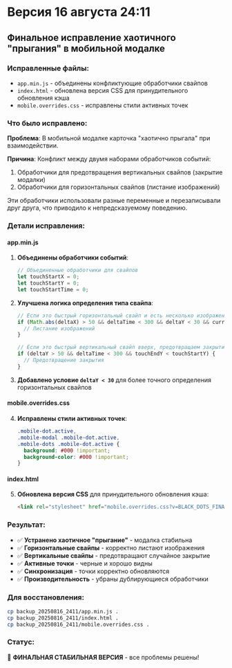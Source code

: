 # Версия 16 августа 24:11

## Финальное исправление хаотичного "прыгания" в мобильной модалке

### Исправленные файлы:
- `app.min.js` - объединены конфликтующие обработчики свайпов
- `index.html` - обновлена версия CSS для принудительного обновления кэша
- `mobile.overrides.css` - исправлены стили активных точек

### Что было исправлено:

**Проблема**: В мобильной модалке карточка "хаотично прыгала" при взаимодействии.

**Причина**: Конфликт между двумя наборами обработчиков событий:
1. Обработчики для предотвращения вертикальных свайпов (закрытие модалки)
2. Обработчики для горизонтальных свайпов (листание изображений)

Эти обработчики использовали разные переменные и перезаписывали друг друга, что приводило к непредсказуемому поведению.

### Детали исправления:

#### app.min.js
1. **Объединены обработчики событий**:
   ```javascript
   // Объединенные обработчики для свайпов
   let touchStartX = 0;
   let touchStartY = 0;
   let touchStartTime = 0;
   ```

2. **Улучшена логика определения типа свайпа**:
   ```javascript
   // Если это быстрый горизонтальный свайп и есть несколько изображений
   if (Math.abs(deltaX) > 50 && deltaTime < 300 && deltaY < 30 && current && current.images.length > 1) {
     // Листание изображений
   }
   
   // Если это быстрый вертикальный свайп вверх, предотвращаем закрытие
   if (deltaY > 50 && deltaTime < 300 && touchEndY < touchStartY) {
     // Предотвращение закрытия
   }
   ```

3. **Добавлено условие `deltaY < 30`** для более точного определения горизонтальных свайпов

#### mobile.overrides.css
4. **Исправлены стили активных точек**:
   ```css
   .mobile-dot.active,
   .mobile-modal .mobile-dot.active,
   .mobile-dots .mobile-dot.active {
     background: #000 !important;
     background-color: #000 !important;
   }
   ```

#### index.html
5. **Обновлена версия CSS** для принудительного обновления кэша:
   ```html
   <link rel="stylesheet" href="mobile.overrides.css?v=BLACK_DOTS_FINAL&nocache=1&t=1734567890&cache=KILLED&force=RELOAD">
   ```

### Результат:
- ✅ **Устранено хаотичное "прыгание"** - модалка стабильна
- ✅ **Горизонтальные свайпы** - корректно листают изображения
- ✅ **Вертикальные свайпы** - предотвращают случайное закрытие
- ✅ **Активные точки** - черные и хорошо видны
- ✅ **Синхронизация** - точки корректно обновляются
- ✅ **Производительность** - убраны дублирующиеся обработчики

### Для восстановления:
```bash
cp backup_20250816_2411/app.min.js .
cp backup_20250816_2411/index.html .
cp backup_20250816_2411/mobile.overrides.css .
```

### Статус:
🎯 **ФИНАЛЬНАЯ СТАБИЛЬНАЯ ВЕРСИЯ** - все проблемы решены!
